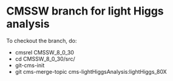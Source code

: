 CMSSW branch for light Higgs analysis
==================================
To checkout the branch, do: 
- cmsrel CMSSW_8_0_30
- cd CMSSW_8_0_30/src/
- git-cms-init
- git cms-merge-topic cms-lightHiggsAnalysis:lightHiggs_80X
